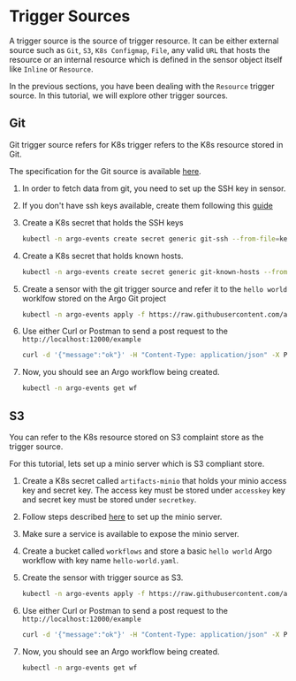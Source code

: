 # Trigger Sources
A trigger source is the source of trigger resource. It can be either external source such
as `Git`, `S3`, `K8s Configmap`, `File`, any valid `URL` that hosts the resource or an internal resource
which is defined in the sensor object itself like `Inline` or `Resource`. 

In the previous sections, you have been dealing with the `Resource` trigger source. In this tutorial, we
will explore other trigger sources.

## Git
Git trigger source refers for K8s trigger refers to the K8s resource stored in Git. 

The specification for the Git source is available [here](https://github.com/argoproj/argo-events/blob/master/api/sensor.md#argoproj.io/v1alpha1.GitArtifact).

1. In order to fetch data from git, you need to set up the SSH key in sensor.

2. If you don't have ssh keys available, create them following this [guide](https://help.github.com/en/github/authenticating-to-github/generating-a-new-ssh-key-and-adding-it-to-the-ssh-agent)

3. Create a K8s secret that holds the SSH keys

   ```bash
   kubectl -n argo-events create secret generic git-ssh --from-file=key=.ssh/<YOUR_SSH_KEY_FILE_NAME>
   ```

4. Create a K8s secret that holds known hosts.

   ```bash
   kubectl -n argo-events create secret generic git-known-hosts --from-file=ssh_known_hosts=.ssh/known_hosts
   ```

5. Create a sensor with the git trigger source and refer it to the `hello world` worklfow stored
   on the Argo Git project

    ```bash
    kubectl -n argo-events apply -f https://raw.githubusercontent.com/argoproj/argo-events/master/examples/tutorials/03-trigger-sources/sensor-git.yaml 
    ```   

6. Use either Curl or Postman to send a post request to the `http://localhost:12000/example`
   
   ```bash
   curl -d '{"message":"ok"}' -H "Content-Type: application/json" -X POST http://localhost:12000/example
   ```
   
7. Now, you should see an Argo workflow being created.
   
   ```bash
   kubectl -n argo-events get wf
   ```

## S3
You can refer to the K8s resource stored on S3 complaint store as the trigger source.

For this tutorial, lets set up a minio server which is S3 compliant store.

1. Create a K8s secret called `artifacts-minio` that holds your minio access key and secret key.
   The access key must be stored under `accesskey` key and secret key must be stored under
   `secretkey`.

2. Follow steps described [here](https://github.com/minio/minio/blob/master/docs/orchestration/kubernetes/k8s-yaml.md#minio-standalone-server-deployment) to set up the minio server.

3. Make sure a service is available to expose the minio server.

4. Create a bucket called `workflows` and store a basic `hello world` Argo workflow with key name `hello-world.yaml`.

5. Create the sensor with trigger source as S3.

   ```bash
   kubectl -n argo-events apply -f https://raw.githubusercontent.com/argoproj/argo-events/master/examples/tutorials/03-trigger-sources/sensor-minio.yaml
   ```

6. Use either Curl or Postman to send a post request to the `http://localhost:12000/example`
   
   ```bash
   curl -d '{"message":"ok"}' -H "Content-Type: application/json" -X POST http://localhost:12000/example
   ```
   
7. Now, you should see an Argo workflow being created.
   
   ```bash
   kubectl -n argo-events get wf
   ```
